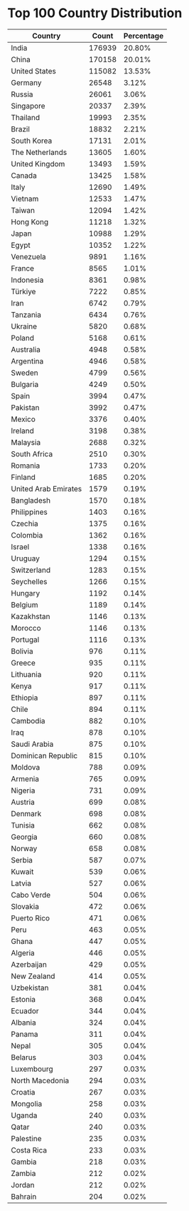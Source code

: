# Top 100 Country Distribution
| Country | Count | Percentage |
|----|----|----|
| India | 176939 | 20.80% |
| China | 170158 | 20.01% |
| United States | 115082 | 13.53% |
| Germany | 26548 | 3.12% |
| Russia | 26061 | 3.06% |
| Singapore | 20337 | 2.39% |
| Thailand | 19993 | 2.35% |
| Brazil | 18832 | 2.21% |
| South Korea | 17131 | 2.01% |
| The Netherlands | 13605 | 1.60% |
| United Kingdom | 13493 | 1.59% |
| Canada | 13425 | 1.58% |
| Italy | 12690 | 1.49% |
| Vietnam | 12533 | 1.47% |
| Taiwan | 12094 | 1.42% |
| Hong Kong | 11218 | 1.32% |
| Japan | 10988 | 1.29% |
| Egypt | 10352 | 1.22% |
| Venezuela | 9891 | 1.16% |
| France | 8565 | 1.01% |
| Indonesia | 8361 | 0.98% |
| Türkiye | 7222 | 0.85% |
| Iran | 6742 | 0.79% |
| Tanzania | 6434 | 0.76% |
| Ukraine | 5820 | 0.68% |
| Poland | 5168 | 0.61% |
| Australia | 4948 | 0.58% |
| Argentina | 4946 | 0.58% |
| Sweden | 4799 | 0.56% |
| Bulgaria | 4249 | 0.50% |
| Spain | 3994 | 0.47% |
| Pakistan | 3992 | 0.47% |
| Mexico | 3376 | 0.40% |
| Ireland | 3198 | 0.38% |
| Malaysia | 2688 | 0.32% |
| South Africa | 2510 | 0.30% |
| Romania | 1733 | 0.20% |
| Finland | 1685 | 0.20% |
| United Arab Emirates | 1579 | 0.19% |
| Bangladesh | 1570 | 0.18% |
| Philippines | 1403 | 0.16% |
| Czechia | 1375 | 0.16% |
| Colombia | 1362 | 0.16% |
| Israel | 1338 | 0.16% |
| Uruguay | 1294 | 0.15% |
| Switzerland | 1283 | 0.15% |
| Seychelles | 1266 | 0.15% |
| Hungary | 1192 | 0.14% |
| Belgium | 1189 | 0.14% |
| Kazakhstan | 1146 | 0.13% |
| Morocco | 1146 | 0.13% |
| Portugal | 1116 | 0.13% |
| Bolivia | 976 | 0.11% |
| Greece | 935 | 0.11% |
| Lithuania | 920 | 0.11% |
| Kenya | 917 | 0.11% |
| Ethiopia | 897 | 0.11% |
| Chile | 894 | 0.11% |
| Cambodia | 882 | 0.10% |
| Iraq | 878 | 0.10% |
| Saudi Arabia | 875 | 0.10% |
| Dominican Republic | 815 | 0.10% |
| Moldova | 788 | 0.09% |
| Armenia | 765 | 0.09% |
| Nigeria | 731 | 0.09% |
| Austria | 699 | 0.08% |
| Denmark | 698 | 0.08% |
| Tunisia | 662 | 0.08% |
| Georgia | 660 | 0.08% |
| Norway | 658 | 0.08% |
| Serbia | 587 | 0.07% |
| Kuwait | 539 | 0.06% |
| Latvia | 527 | 0.06% |
| Cabo Verde | 504 | 0.06% |
| Slovakia | 472 | 0.06% |
| Puerto Rico | 471 | 0.06% |
| Peru | 463 | 0.05% |
| Ghana | 447 | 0.05% |
| Algeria | 446 | 0.05% |
| Azerbaijan | 429 | 0.05% |
| New Zealand | 414 | 0.05% |
| Uzbekistan | 381 | 0.04% |
| Estonia | 368 | 0.04% |
| Ecuador | 344 | 0.04% |
| Albania | 324 | 0.04% |
| Panama | 311 | 0.04% |
| Nepal | 305 | 0.04% |
| Belarus | 303 | 0.04% |
| Luxembourg | 297 | 0.03% |
| North Macedonia | 294 | 0.03% |
| Croatia | 267 | 0.03% |
| Mongolia | 258 | 0.03% |
| Uganda | 240 | 0.03% |
| Qatar | 240 | 0.03% |
| Palestine | 235 | 0.03% |
| Costa Rica | 233 | 0.03% |
| Gambia | 218 | 0.03% |
| Zambia | 212 | 0.02% |
| Jordan | 212 | 0.02% |
| Bahrain | 204 | 0.02% |
